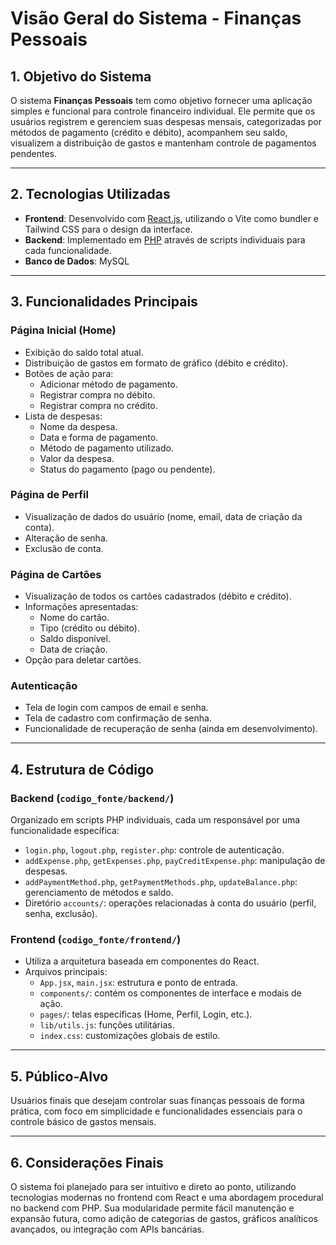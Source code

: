 # Visão Geral do Sistema - Finanças Pessoais

## 1. Objetivo do Sistema

O sistema **Finanças Pessoais** tem como objetivo fornecer uma aplicação simples e funcional para controle financeiro individual. Ele permite que os usuários registrem e gerenciem suas despesas mensais, categorizadas por métodos de pagamento (crédito e débito), acompanhem seu saldo, visualizem a distribuição de gastos e mantenham controle de pagamentos pendentes.

---

## 2. Tecnologias Utilizadas

- **Frontend**: Desenvolvido com [React.js](https://reactjs.org/), utilizando o Vite como bundler e Tailwind CSS para o design da interface.
- **Backend**: Implementado em [PHP](https://www.php.net/) através de scripts individuais para cada funcionalidade.
- **Banco de Dados**: MySQL

---

## 3. Funcionalidades Principais

### Página Inicial (Home)

- Exibição do saldo total atual.
- Distribuição de gastos em formato de gráfico (débito e crédito).
- Botões de ação para:
  - Adicionar método de pagamento.
  - Registrar compra no débito.
  - Registrar compra no crédito.
- Lista de despesas:
  - Nome da despesa.
  - Data e forma de pagamento.
  - Método de pagamento utilizado.
  - Valor da despesa.
  - Status do pagamento (pago ou pendente).

### Página de Perfil

- Visualização de dados do usuário (nome, email, data de criação da conta).
- Alteração de senha.
- Exclusão de conta.

### Página de Cartões

- Visualização de todos os cartões cadastrados (débito e crédito).
- Informações apresentadas:
  - Nome do cartão.
  - Tipo (crédito ou débito).
  - Saldo disponível.
  - Data de criação.
- Opção para deletar cartões.

### Autenticação

- Tela de login com campos de email e senha.
- Tela de cadastro com confirmação de senha.
- Funcionalidade de recuperação de senha (ainda em desenvolvimento).

---

## 4. Estrutura de Código

### Backend (`codigo_fonte/backend/`)

Organizado em scripts PHP individuais, cada um responsável por uma funcionalidade específica:

- `login.php`, `logout.php`, `register.php`: controle de autenticação.
- `addExpense.php`, `getExpenses.php`, `payCreditExpense.php`: manipulação de despesas.
- `addPaymentMethod.php`, `getPaymentMethods.php`, `updateBalance.php`: gerenciamento de métodos e saldo.
- Diretório `accounts/`: operações relacionadas à conta do usuário (perfil, senha, exclusão).

### Frontend (`codigo_fonte/frontend/`)

- Utiliza a arquitetura baseada em componentes do React.
- Arquivos principais:
  - `App.jsx`, `main.jsx`: estrutura e ponto de entrada.
  - `components/`: contém os componentes de interface e modais de ação.
  - `pages/`: telas específicas (Home, Perfil, Login, etc.).
  - `lib/utils.js`: funções utilitárias.
  - `index.css`: customizações globais de estilo.

---

## 5. Público-Alvo

Usuários finais que desejam controlar suas finanças pessoais de forma prática, com foco em simplicidade e funcionalidades essenciais para o controle básico de gastos mensais.

---

## 6. Considerações Finais

O sistema foi planejado para ser intuitivo e direto ao ponto, utilizando tecnologias modernas no frontend com React e uma abordagem procedural no backend com PHP. Sua modularidade permite fácil manutenção e expansão futura, como adição de categorias de gastos, gráficos analíticos avançados, ou integração com APIs bancárias.

